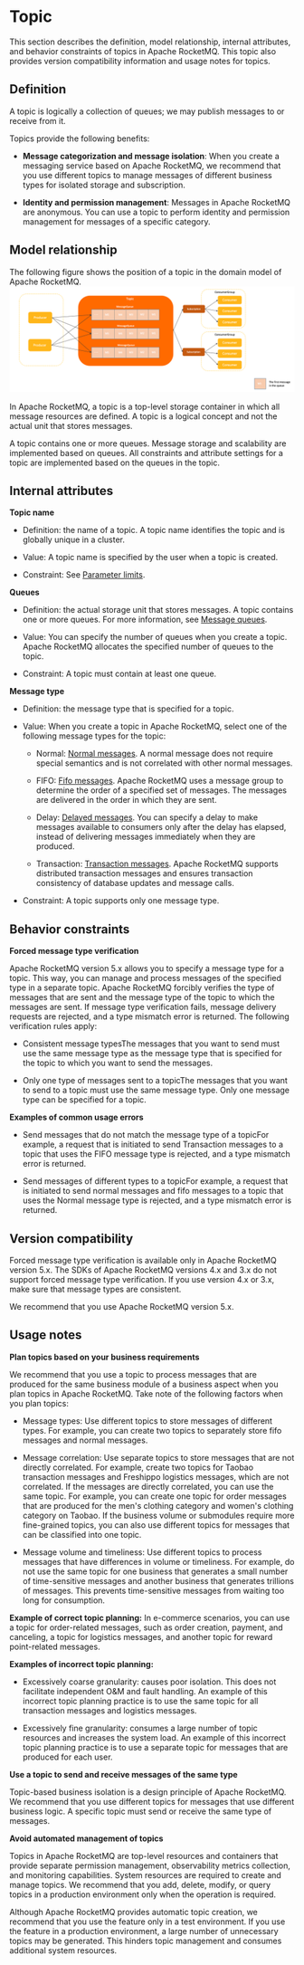 # Topic

This section describes the definition, model relationship, internal attributes, and behavior constraints of topics in Apache RocketMQ. This topic also provides version compatibility information and usage notes for topics.

## Definition

A topic is logically a collection of queues; we may publish messages to or receive from it.

Topics provide the following benefits:

* **Message categorization and message isolation**: When you create a messaging service based on Apache RocketMQ, we recommend that you use different topics to manage messages of different business types for isolated storage and subscription.



* **Identity and permission management**: Messages in Apache RocketMQ are anonymous. You can use a topic to perform identity and permission management for messages of a specific category.



## Model relationship

The following figure shows the position of a topic in the domain model of Apache RocketMQ.
![Topic](../picture/v5/archifortopic.png)

In Apache RocketMQ, a topic is a top-level storage container in which all message resources are defined. A topic is a logical concept and not the actual unit that stores messages.

A topic contains one or more queues. Message storage and scalability are implemented based on queues. All constraints and attribute settings for a topic are implemented based on the queues in the topic.

## Internal attributes

**Topic name**

* Definition: the name of a topic. A topic name identifies the topic and is globally unique in a cluster.

* Value: A topic name is specified by the user when a topic is created.

* Constraint: See [Parameter limits](../01-introduction/03limits.md).


**Queues**

* Definition: the actual storage unit that stores messages. A topic contains one or more queues. For more information, see [Message queues](../03-domainModel/03messagequeue.md).

* Value: You can specify the number of queues when you create a topic. Apache RocketMQ allocates the specified number of queues to the topic.

* Constraint: A topic must contain at least one queue.



**Message type**

* Definition: the message type that is specified for a topic.

* Value: When you create a topic in Apache RocketMQ, select one of the following message types for the topic:
  * Normal: [Normal messages](../04-featureBehavior/01normalmessage.md). A normal message does not require special semantics and is not correlated with other normal messages.

  * FIFO: [Fifo messages](../04-featureBehavior/03fifomessage.md). Apache RocketMQ uses a message group to determine the order of a specified set of messages. The messages are delivered in the order in which they are sent.

  * Delay: [Delayed messages](../04-featureBehavior/02delaymessage.md). You can specify a delay to make messages available to consumers only after the delay has elapsed, instead of delivering messages immediately when they are produced.

  * Transaction: [Transaction messages](../04-featureBehavior/04transactionmessage.md). Apache RocketMQ supports distributed transaction messages and ensures transaction consistency of database updates and message calls.

* Constraint: A topic supports only one message type.


## Behavior constraints

**Forced message type verification**

Apache RocketMQ version 5.x allows you to specify a message type for a topic. This way, you can manage and process messages of the specified type in a separate topic. Apache RocketMQ forcibly verifies the type of messages that are sent and the message type of the topic to which the messages are sent. If message type verification fails, message delivery requests are rejected, and a type mismatch error is returned. The following verification rules apply:

* Consistent message typesThe messages that you want to send must use the same message type as the message type that is specified for the topic to which you want to send the messages.

* Only one type of messages sent to a topicThe messages that you want to send to a topic must use the same message type. Only one message type can be specified for a topic.


**Examples of common usage errors**

* Send messages that do not match the message type of a topicFor example, a request that is initiated to send Transaction messages to a topic that uses the FIFO message type is rejected, and a type mismatch error is returned.

* Send messages of different types to a topicFor example, a request that is initiated to send normal messages and fifo messages to a topic that uses the Normal message type is rejected, and a type mismatch error is returned.


## Version compatibility


Forced message type verification is available only in Apache RocketMQ version 5.x. The SDKs of Apache RocketMQ versions 4.x and 3.x do not support forced message type verification. If you use version 4.x or 3.x, make sure that message types are consistent.

We recommend that you use Apache RocketMQ version 5.x.

## Usage notes

**Plan topics based on your business requirements**

We recommend that you use a topic to process messages that are produced for the same business module of a business aspect when you plan topics in Apache RocketMQ. Take note of the following factors when you plan topics:

* Message types: Use different topics to store messages of different types. For example, you can create two topics to separately store fifo messages and normal messages.

* Message correlation: Use separate topics to store messages that are not directly correlated. For example, create two topics for Taobao transaction messages and Freshippo logistics messages, which are not correlated. If the messages are directly correlated, you can use the same topic. For example, you can create one topic for order messages that are produced for the men's clothing category and women's clothing category on Taobao. If the business volume or submodules require more fine-grained topics, you can also use different topics for messages that can be classified into one topic.

* Message volume and timeliness: Use different topics to process messages that have differences in volume or timeliness. For example, do not use the same topic for one business that generates a small number of time-sensitive messages and another business that generates trillions of messages. This prevents time-sensitive messages from waiting too long for consumption.


**Example of correct topic planning:** In e-commerce scenarios, you can use a topic for order-related messages, such as order creation, payment, and canceling, a topic for logistics messages, and another topic for reward point-related messages.

**Examples of incorrect topic planning:**

* Excessively coarse granularity: causes poor isolation. This does not facilitate independent O\&M and fault handling. An example of this incorrect topic planning practice is to use the same topic for all transaction messages and logistics messages.

* Excessively fine granularity: consumes a large number of topic resources and increases the system load. An example of this incorrect topic planning practice is to use a separate topic for messages that are produced for each user.




**Use a topic to send and receive messages of the same type**

Topic-based business isolation is a design principle of Apache RocketMQ. We recommend that you use different topics for messages that use different business logic. A specific topic must send or receive the same type of messages.

**Avoid automated management of topics**

Topics in Apache RocketMQ are top-level resources and containers that provide separate permission management, observability metrics collection, and monitoring capabilities. System resources are required to create and manage topics. We recommend that you add, delete, modify, or query topics in a production environment only when the operation is required.

Although Apache RocketMQ provides automatic topic creation, we recommend that you use the feature only in a test environment. If you use the feature in a production environment, a large number of unnecessary topics may be generated. This hinders topic management and consumes additional system resources.
